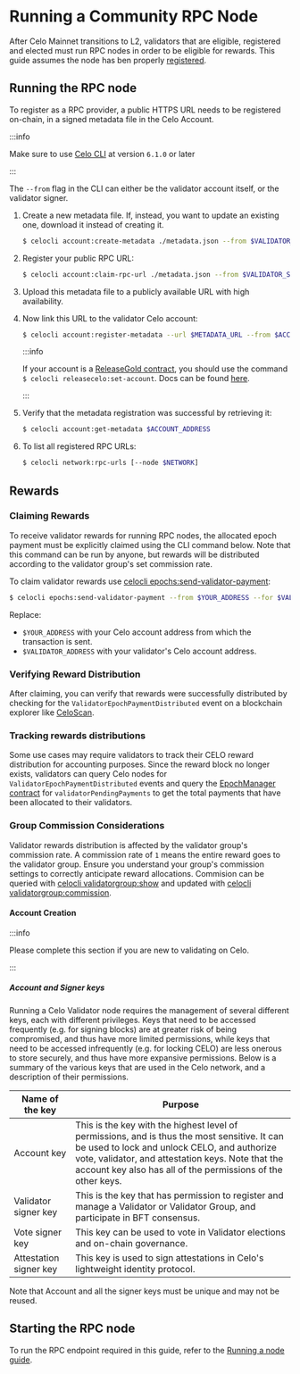 # Running a Community RPC Node

After Celo Mainnet transitions to L2, validators that are eligible, registered and elected must run RPC nodes in order to be eligible for rewards. This guide assumes the node has ben properly [registered](/cel2/operators/registering-as-rpc-node).

## Running the RPC node

To register as a RPC provider, a public HTTPS URL needs to be registered on-chain, in a signed metadata file in the Celo Account.

:::info

Make sure to use [Celo CLI](/cli/index.md) at version `6.1.0` or later

:::

The `--from`  flag in the CLI can either be the validator account itself, or the validator signer.

1. Create a new metadata file. If, instead, you want to update an existing one, download it instead of creating it.

    ```bash
    $ celocli account:create-metadata ./metadata.json --from $VALIDATOR_SIGNER
    ```

2. Register your public RPC URL:

    ```bash
    $ celocli account:claim-rpc-url ./metadata.json --from $VALIDATOR_SIGNER --rpcUrl $RPC_URL
    ```

3. Upload this metadata file to a publicly available URL with high availability.
4. Now link this URL to the validator Celo account:

    ```bash
    $ celocli account:register-metadata --url $METADATA_URL --from $ACCOUNT_ADDRESS
    ```

    :::info

    If your account is a [ReleaseGold contract](/what-is-celo/using-celo/manage/release-gold), you should use the command `$ celocli releasecelo:set-account`. Docs can be found [here](/cli/releasecelo#celocli-releaseceloset-account).

    :::

5. Verify that the metadata registration was successful by retrieving it:

    ```bash
    $ celocli account:get-metadata $ACCOUNT_ADDRESS
    ```

6. To list all registered RPC URLs:

    ```bash
    $ celocli network:rpc-urls [--node $NETWORK]
    ```

## Rewards

### Claiming Rewards

To receive validator rewards for running RPC nodes, the allocated epoch payment must be explicitly claimed using the CLI command below. Note that this command can be run by anyone, but rewards will be distributed according to the validator group's set commission rate.

To claim validator rewards use [celocli epochs:send-validator-payment](https://docs.celo.org/cli/epochs#celocli-epochssend-validator-payment):

```bash
$ celocli epochs:send-validator-payment --from $YOUR_ADDRESS --for $VALIDATOR_ADDRESS
```

Replace:

- `$YOUR_ADDRESS` with your Celo account address from which the transaction is sent.
- `$VALIDATOR_ADDRESS` with your validator's Celo account address.

### Verifying Reward Distribution

After claiming, you can verify that rewards were successfully distributed by checking for the `ValidatorEpochPaymentDistributed` event on a blockchain explorer like [CeloScan](https://celoscan.io/address/0xf424b5e85b290b66ac20f8a9eab75e25a526725e).

### Tracking rewards distributions

Some use cases may require validators to track their CELO reward distribution for accounting purposes. Since the reward block no longer exists, validators can query Celo nodes for `ValidatorEpochPaymentDistributed` events and query the [EpochManager contract](/contracts/core-contracts) for `validatorPendingPayments` to get the total payments that have been allocated to their validators.

### Group Commission Considerations

Validator rewards distribution is affected by the validator group's commission rate. A commission rate of `1` means the entire reward goes to the validator group. Ensure you understand your group's commission settings to correctly anticipate reward allocations. Commision can be queried with [celocli validatorgroup:show](https://docs.celo.org/cli/validatorgroup#celocli-validatorgroupshow-arg1) and updated with [celocli validatorgroup:commission](https://docs.celo.org/cli/validatorgroup#celocli-validatorgroupcommission).


#### Account Creation

:::info

Please complete this section if you are new to validating on Celo.

:::

##### Account and Signer keys

Running a Celo Validator node requires the management of several different keys, each with different privileges. Keys that need to be accessed frequently (e.g. for signing blocks) are at greater risk of being compromised, and thus have more limited permissions, while keys that need to be accessed infrequently (e.g. for locking CELO) are less onerous to store securely, and thus have more expansive permissions. Below is a summary of the various keys that are used in the Celo network, and a description of their permissions.

| Name of the key        | Purpose                                                                                                                                                                                                                                                          |
| ---------------------- | ---------------------------------------------------------------------------------------------------------------------------------------------------------------------------------------------------------------------------------------------------------------- |
| Account key            | This is the key with the highest level of permissions, and is thus the most sensitive. It can be used to lock and unlock CELO, and authorize vote, validator, and attestation keys. Note that the account key also has all of the permissions of the other keys. |
| Validator signer key   | This is the key that has permission to register and manage a Validator or Validator Group, and participate in BFT consensus.                                                                                                                                     |
| Vote signer key        | This key can be used to vote in Validator elections and on-chain governance.                                                                                                                                                                                     |
| Attestation signer key | This key is used to sign attestations in Celo's lightweight identity protocol.                                                                                                                                                                                   |

Note that Account and all the signer keys must be unique and may not be reused.


## Starting the RPC node

To run the RPC endpoint required in this guide, refer to the  [Running a node guide](run-node.md).